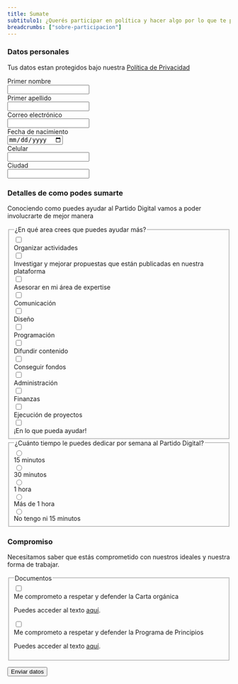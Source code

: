 ```yaml
---
title: Sumate
subtitulo1: ¿Querés participar en política y hacer algo por lo que te preocupa sin los vicios de la vieja política? ¡Estás en el lugar indicado! Sumate a aportar tu tiempo cuando puedas a un equipo dinámico y con ganas de solucionar los problemas del país pensando y haciendo diferente. El Partido Digital es por y para todos. Quien quiera trabajar por mejorar nuestro país y crea que entre todos vamos a encontrar mejores soluciones, aquí tiene su lugar.
breadcrumbs: ["sobre-participacion"]
---
```


<form class="space-y-8 divide-y divide-gray-200 dark:divide-gray-700 border border-transparent lg:border-gray-300 lg:dark:border-gray-700 p-4 rounded-lg">
  <div class="space-y-8 divide-y divide-gray-200 dark:divide-gray-700">
    <div>
      <div>
        <h3 class="text-lg leading-6 font-medium text-gray-900 dark:text-gray-100">
          Datos personales
        </h3>
        <p class="mb-0 mt-1 text-sm text-gray-500 dark:text-gray-400">
          Tus datos estan protegidos bajo nuestra 
          <a href="{{site.url}}/documentos/politica-de-privacidad">Política de Privacidad</a>
        </p>
      </div>
      <div class="mt-6 grid grid-cols-1 gap-y-6 gap-x-4 sm:grid-cols-6">
        <div class="sm:col-span-3">
          <label for="primernombre" class="block text-sm font-medium text-gray-700 dark:text-gray-300">
            Primer nombre
          </label>
          <div class="mt-1">
            <input type="text" name="primernombre" id="primernombre" autocomplete="given-name" class="shadow-sm focus:ring-orange-500 focus:border-orange-500 block w-full sm:text-sm border-gray-300 rounded-md dark:bg-black dark:text-gray-200">
          </div>
        </div>
        <div class="sm:col-span-3">
          <label for="apellido" class="block text-sm font-medium text-gray-700 dark:text-gray-300">
            Primer apellido
          </label>
          <div class="mt-1">
            <input type="text" name="apellido" id="apellido" autocomplete="family-name" class="shadow-sm focus:ring-orange-500 focus:border-orange-500 block w-full sm:text-sm border-gray-300 rounded-md dark:bg-black dark:text-gray-200">
          </div>
        </div>
        <div class="sm:col-span-4">
          <label for="email" class="block text-sm font-medium text-gray-700 dark:text-gray-300">
            Correo electrónico
          </label>
          <div class="mt-1">
            <input id="email" name="email" type="email" autocomplete="email" class="shadow-sm focus:ring-orange-500 focus:border-orange-500 block w-full sm:text-sm border-gray-300 rounded-md dark:bg-black dark:text-gray-200">
          </div>
        </div>
        <div class="sm:col-span-2">
          <label for="fechanacimiento" class="block text-sm font-medium text-gray-700 dark:text-gray-300">
            Fecha de nacimiento
          </label>
          <div class="mt-1">
            <input type="date" name="fechanacimiento" id="fechanacimiento" autocomplete="bday" class="shadow-sm focus:ring-orange-500 focus:border-orange-500 block w-full sm:text-sm border-gray-300 rounded-md dark:bg-black dark:text-gray-200">
          </div>
        </div>
        <div class="sm:col-span-3">
          <label for="celular" class="block text-sm font-medium text-gray-700 dark:text-gray-300">
            Celular
          </label>
          <div class="mt-1">
            <input type="text" name="celular" id="celular" autocomplete="tel" class="shadow-sm focus:ring-orange-500 focus:border-orange-500 block w-full sm:text-sm border-gray-300 rounded-md dark:bg-black dark:text-gray-200">
          </div>
        </div>
        <div class="sm:col-span-3">
          <label for="ciudad" class="block text-sm font-medium text-gray-700 dark:text-gray-300">
            Ciudad
          </label>
          <div class="mt-1">
            <input type="text" name="ciudad" id="ciudad" class="shadow-sm focus:ring-orange-500 focus:border-orange-500 block w-full sm:text-sm border-gray-300 rounded-md dark:bg-black dark:text-gray-200">
          </div>
        </div>
      </div>
    </div>
    <div class="pt-8">
      <div>
        <h3 class="text-lg leading-6 font-medium text-gray-900 dark:text-gray-100">
          Detalles de como podes sumarte
        </h3>
        <p class="mb-0 mt-1 text-sm text-gray-500 dark:text-gray-400">
          Conociendo como puedes ayudar al Partido Digital vamos a poder involucrarte de mejor manera
        </p>
      </div>
      <div class="mt-4">
        <fieldset>
          <legend class="text-base font-medium text-gray-900 dark:text-gray-100">
            ¿En qué area crees que puedes ayudar más?
          </legend>
          <div class="mt-4 space-y-4">
            <div class="relative flex items-start">
              <div class="flex items-center h-5">
                <input id="ayudar-1" name="ayudar" value="organizar-actividades" type="checkbox" class="focus:ring-orange-500 h-4 w-4 text-orange-500 border-gray-300 rounded dark:bg-black">
              </div>
              <div class="ml-3 text-sm">
                <label for="ayudar-1" class="font-medium text-gray-700 dark:text-gray-300">
                    Organizar actividades
                </label>
              </div>
            </div>
            <div class="relative flex items-start">
              <div class="flex items-center h-5">
                <input id="ayudar-2" name="ayudar" value="investigar-mejorar-propuestas" type="checkbox" class="focus:ring-orange-500 h-4 w-4 text-orange-500 border-gray-300 rounded dark:bg-black">
              </div>
              <div class="ml-3 text-sm">
                <label for="ayudar-2" class="font-medium text-gray-700 dark:text-gray-300">
                    Investigar y mejorar propuestas que están publicadas en nuestra plataforma
                </label>
              </div>
            </div>
            <div class="relative flex items-start">
              <div class="flex items-center h-5">
                <input id="ayudar-3" name="ayudar" value="asesorar-area-expertise" type="checkbox" class="focus:ring-orange-500 h-4 w-4 text-orange-500 border-gray-300 rounded dark:bg-black">
              </div>
              <div class="ml-3 text-sm">
                <label for="ayudar-3" class="font-medium text-gray-700 dark:text-gray-300">
                    Asesorar en mi área de expertise
                </label>
              </div>
            </div>
            <div class="relative flex items-start">
              <div class="flex items-center h-5">
                <input id="ayudar-4" name="ayudar" value="comunicacion" type="checkbox" class="focus:ring-orange-500 h-4 w-4 text-orange-500 border-gray-300 rounded dark:bg-black">
              </div>
              <div class="ml-3 text-sm">
                <label for="ayudar-4" class="font-medium text-gray-700 dark:text-gray-300">
                    Comunicación
                </label>
              </div>
            </div>
            <div class="relative flex items-start">
              <div class="flex items-center h-5">
                <input id="ayudar-5" name="ayudar" value="diseno" type="checkbox" class="focus:ring-orange-500 h-4 w-4 text-orange-500 border-gray-300 rounded dark:bg-black">
              </div>
              <div class="ml-3 text-sm">
                <label for="ayudar-6" class="font-medium text-gray-700 dark:text-gray-300">
                    Diseño
                </label>
              </div>
            </div>
            <div class="relative flex items-start">
              <div class="flex items-center h-5">
                <input id="ayudar-7" name="ayudar" value="programacion" type="checkbox" class="focus:ring-orange-500 h-4 w-4 text-orange-500 border-gray-300 rounded dark:bg-black">
              </div>
              <div class="ml-3 text-sm">
                <label for="ayudar-7" class="font-medium text-gray-700 dark:text-gray-300">
                    Programación
                </label>
              </div>
            </div>
            <div class="relative flex items-start">
              <div class="flex items-center h-5">
                <input id="ayudar-8" name="ayudar" value="difundir-contenido" type="checkbox" class="focus:ring-orange-500 h-4 w-4 text-orange-500 border-gray-300 rounded dark:bg-black">
              </div>
              <div class="ml-3 text-sm">
                <label for="ayudar-8" class="font-medium text-gray-700 dark:text-gray-300">
                    Difundir contenido
                </label>
              </div>
            </div>
            <div class="relative flex items-start">
              <div class="flex items-center h-5">
                <input id="ayudar-9" name="ayudar" value="conseguir-fondos" type="checkbox" class="focus:ring-orange-500 h-4 w-4 text-orange-500 border-gray-300 rounded dark:bg-black">
              </div>
              <div class="ml-3 text-sm">
                <label for="ayudar-9" class="font-medium text-gray-700 dark:text-gray-300">
                    Conseguir fondos
                </label>
              </div>
            </div>
            <div class="relative flex items-start">
              <div class="flex items-center h-5">
                <input id="ayudar-10" name="ayudar" value="administracion" type="checkbox" class="focus:ring-orange-500 h-4 w-4 text-orange-500 border-gray-300 rounded dark:bg-black">
              </div>
              <div class="ml-3 text-sm">
                <label for="ayudar-10" class="font-medium text-gray-700 dark:text-gray-300">
                    Administración
                </label>
              </div>
            </div>
            <div class="relative flex items-start">
              <div class="flex items-center h-5">
                <input id="ayudar-11" name="ayudar" value="finanzas" type="checkbox" class="focus:ring-orange-500 h-4 w-4 text-orange-500 border-gray-300 rounded dark:bg-black">
              </div>
              <div class="ml-3 text-sm">
                <label for="ayudar-11" class="font-medium text-gray-700 dark:text-gray-300">
                    Finanzas
                </label>
              </div>
            </div>
            <div class="relative flex items-start">
              <div class="flex items-center h-5">
                <input id="ayudar-12" name="ayudar" value="ejecucion-proyectos" type="checkbox" class="focus:ring-orange-500 h-4 w-4 text-orange-500 border-gray-300 rounded dark:bg-black">
              </div>
              <div class="ml-3 text-sm">
                <label for="ayudar-12" class="font-medium text-gray-700 dark:text-gray-300">
                    Ejecución de proyectos
                </label>
              </div>
            </div>
            <div class="relative flex items-start">
              <div class="flex items-center h-5">
                <input id="ayudar-13" name="ayudar" value="ayudar" type="checkbox" class="focus:ring-orange-500 h-4 w-4 text-orange-500 border-gray-300 rounded dark:bg-black">
              </div>
              <div class="ml-3 text-sm">
                <label for="ayudar-13" class="font-medium text-gray-700 dark:text-gray-300">
                    ¡En lo que pueda ayudar!
                </label>
              </div>
            </div>
          </div>
        </fieldset>
      </div>
      <div class="mt-4">
        <fieldset>
          <legend class="text-base font-medium text-gray-900 dark:text-gray-100">
            ¿Cuánto tiempo le puedes dedicar por semana al Partido Digital?
          </legend>
          <div class="mt-4 space-y-4">
            <div class="relative flex items-start">
              <div class="flex items-center h-5">
                <input id="tiempo-1" name="tiempo" value="15m" type="radio" class="focus:ring-orange-500 h-4 w-4 text-orange-500 border-gray-300 rounded dark:bg-black">
              </div>
              <div class="ml-3 text-sm">
                <label for="tiempo-1" class="font-medium text-gray-700 dark:text-gray-300">
                    15 minutos
                </label>
              </div>
            </div>
            <div class="relative flex items-start">
              <div class="flex items-center h-5">
                <input id="tiempo-2" name="tiempo" value="30m" type="radio" class="focus:ring-orange-500 h-4 w-4 text-orange-500 border-gray-300 rounded dark:bg-black">
              </div>
              <div class="ml-3 text-sm">
                <label for="tiempo-2" class="font-medium text-gray-700 dark:text-gray-300">
                    30 minutos
                </label>
              </div>
            </div>
            <div class="relative flex items-start">
              <div class="flex items-center h-5">
                <input id="tiempo-3" name="tiempo" value="1h" type="radio" class="focus:ring-orange-500 h-4 w-4 text-orange-500 border-gray-300 rounded dark:bg-black">
              </div>
              <div class="ml-3 text-sm">
                <label for="tiempo-3" class="font-medium text-gray-700 dark:text-gray-300">
                    1 hora
                </label>
              </div>
            </div>
            <div class="relative flex items-start">
              <div class="flex items-center h-5">
                <input id="tiempo-4" name="tiempo" value="+1h" type="radio" class="focus:ring-orange-500 h-4 w-4 text-orange-500 border-gray-300 rounded dark:bg-black">
              </div>
              <div class="ml-3 text-sm">
                <label for="tiempo-4" class="font-medium text-gray-700 dark:text-gray-300">
                    Más de 1 hora
                </label>
              </div>
            </div>
            <div class="relative flex items-start">
              <div class="flex items-center h-5">
                <input id="tiempo-5" name="tiempo" value="nada" type="radio" class="focus:ring-orange-500 h-4 w-4 text-orange-500 border-gray-300 rounded dark:bg-black">
              </div>
              <div class="ml-3 text-sm">
                <label for="tiempo-5" class="font-medium text-gray-700 dark:text-gray-300">
                    No tengo ni 15 minutos
                </label>
              </div>
            </div>
          </div>
        </fieldset>
      </div>
    </div>
    <div class="pt-8">
      <div>
        <h3 class="text-lg leading-6 font-medium text-gray-900 dark:text-gray-100">
          Compromiso
        </h3>
        <p class="mb-0 mt-1 text-sm text-gray-500 dark:text-gray-400">
          Necesitamos saber que estás comprometido con nuestros ideales y nuestra forma de trabajar.
        </p>
      </div>
      <div class="mt-4">
        <fieldset>
          <legend class="text-base font-medium text-gray-900 dark:text-gray-100">
            Documentos
          </legend>
          <div class="mt-4 space-y-4">
            <div class="relative flex items-start">
              <div class="flex items-center h-5">
                <input id="cartaorganica" name="documento" type="checkbox" class="focus:ring-orange-500 h-4 w-4 text-orange-500 border-gray-300 rounded dark:bg-black">
              </div>
              <div class="ml-3 text-sm">
                <label for="cartaorganica" class="font-medium text-gray-700 dark:text-gray-300">Me comprometo a respetar y defender la Carta orgánica</label>
                <p class="mb-0 text-gray-500 dark:text-gray-400">Puedes acceder al texto <a target="_blank" href="{{site.url}}/documentos/carta-organica">aquí</a>.</p>
              </div>
            </div>
            <div class="relative flex items-start">
              <div class="flex items-center h-5">
                <input id="programadeprincipios" name="documento" type="checkbox" class="focus:ring-orange-500 h-4 w-4 text-orange-500 border-gray-300 rounded dark:bg-black">
              </div>
              <div class="ml-3 text-sm">
                <label for="programadeprincipios" class="font-medium text-gray-700 dark:text-gray-300">Me comprometo a respetar y defender la Programa de Principios</label>
                <p class="mb-0 text-gray-500 dark:text-gray-400">Puedes acceder al texto <a target="_blank" href="{{site.url}}/documentos/programa-de-principios">aquí</a>.</p>
              </div>
            </div>
          </div>
        </fieldset>
      </div>
    </div>
  </div>
  <div class="pt-5">
    <div class="flex justify-end">
      <p class="mb-0 text-gray-600 leading-9 dark:text-gray-400" id="mensaje"></p>
      <button type="button" id="sumarme" class="opacity-50 disabled:opacity-50 ml-3 inline-flex justify-center py-2 px-4 border border-transparent shadow-sm text-sm font-medium rounded-md text-white bg-orange-500 hover:bg-orange-500 focus:outline-none focus:ring-2 focus:ring-offset-2 focus:ring-orange-500">
        Enviar datos
      </button>
    </div>
  </div>
</form>

<script type="text/javascript" src="https://code.jquery.com/jquery-3.4.1.min.js"></script>
<script type="text/javascript" src="{{site.url}}/assets/scripts/jquery.ajaxchimp.js"></script>
<script type="text/javascript" src="https://cdnjs.cloudflare.com/ajax/libs/jquery-ajaxchimp/1.3.0/jquery.ajaxchimp.langs.js"></script>
<script type='text/javascript' src='{{site.url}}/assets/scripts/sumate.js'></script>